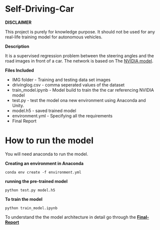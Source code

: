 # Self-Driving-Car
**DISCLAIMER**

This project is purely for knowledge purpose. It should not be used for any real-life training model for autonomous vehicles.

**Description**

It is a supervised regression problem between the steering angles and the road images in front of a car. The network is based on The [NVIDIA model](https://images.nvidia.com/content/tegra/automotive/images/2016/solutions/pdf/end-to-end-dl-using-px.pdf).

**Files Included**

* IMG folder - Training and testing data set images
* drivinglog.csv - comma seperated values of the dataset
* train_model.ipynb - Model build to train the the car referencing  NVIDIA model
* test.py - test the model ona new environment using Anaconda and Unity.
* model.h5 - saved trained model
* environment.yml - Specifying all the requirements
* Final Report


# **How to run the model**

You will need anaconda to run the model.

**Creating an environment in Anaconda**

```
conda env create -f environment.yml
```

**running the pre-trained model**

```
python test.py model.h5
```

**To train the model**

```
python train_model.ipynb
```

To understand the the model architecture in detail go through the **[Final-Report](https://github.com/Nikhil9786/Self-Driving-Car/blob/master/Final-Report.pdf)**

